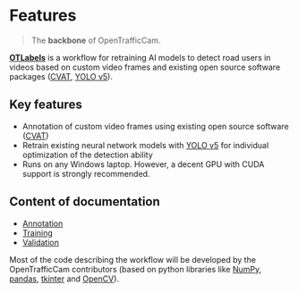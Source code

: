 # Features

> The **backbone** of OpenTrafficCam.

[**OTLabels**](https://github.com/OpenTrafficCam/OTLabels) is a workflow for retraining AI models to detect road users in videos based on custom video frames and existing open source software packages ([CVAT](https://github.com/openvinotoolkit/cvat), [YOLO v5](https://github.com/ultralytics/yolov5)).

## Key features

* Annotation of custom video frames using existing open source software ([CVAT](https://github.com/openvinotoolkit/cvat))
* Retrain existing neural network models with [YOLO v5](https://github.com/ultralytics/yolov5) for individual optimization of the detection ability
* Runs on any Windows laptop. However, a decent GPU with CUDA support is strongly recommended.

## Content of documentation

<!-- TODO Create content, and add links to content pages, links to the software then on the content pages -->

* [Annotation](OTLabels/Annotation/) <!-- TODO Link aktualisieren -->
* [Training](OTLabels/Training/) <!-- TODO Link aktualisieren -->
* [Validation](Trained_Models/) <!-- TODO Link aktualisieren -->

Most of the code describing the workflow will be developed by the OpenTrafficCam contributors (based on python libraries like [NumPy](https://numpy.org/), [pandas](https://pandas.pydata.org/), [tkinter](https://docs.python.org/3/library/tkinter.html) and [OpenCV](https://opencv.org/)).
